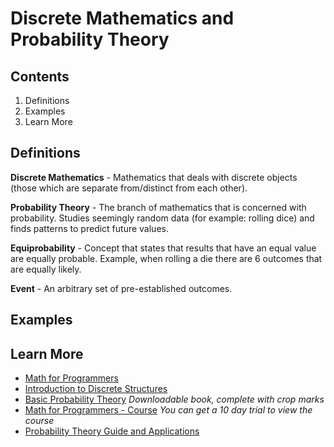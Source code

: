 # Discrete Mathematics and Probability Theory

## Contents

1. Definitions
1. Examples
1. Learn More

## Definitions

**Discrete Mathematics** - Mathematics that deals with discrete objects (those which are separate from/distinct from each other).

**Probability Theory** - The branch of mathematics that is concerned with probability. Studies seemingly random data (for example: rolling dice) and finds patterns to predict future values.

**Equiprobability** - Concept that states that results that have an equal value are equally probable. Example, when rolling a die there are 6 outcomes that are equally likely.

**Event** - An arbitrary set of pre-established outcomes.

## Examples


## Learn More

* [Math for Programmers](http://steve-yegge.blogspot.in/2006/03/math-for-programmers.html)
* [Introduction to Discrete Structures](http://www.cs.odu.edu/~toida/nerzic/content/intro2discrete/intro2discrete.html)
* [Basic Probability Theory](http://www.math.uiuc.edu/~r-ash/BPT.html) *Downloadable book, complete with crop marks*
* [Math for Programmers - Course](http://www.pluralsight.com/courses/math-for-programmers) *You can get a 10 day trial to view the course*
* [Probability Theory Guide and Applications](http://probability.infarom.ro/)